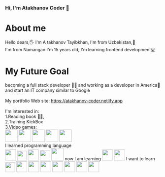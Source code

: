 ### Hi, I'm Atakhanov Coder 👋

<h1>About me</h1>
Hello dears,🖐 I'm A takhanov Tayibkhan, I'm from Uzbekistan,📍<br>
I'm from Namangan I'm 15 years old, I'm learning frontend development💻<br>
<h1>My Future Goal</h1>
becoming a full stack developer 👩‍💻 and working as a developer in America🧰<br>
and start an IT company similar to Google<br>
<br>
My portfolio Web site: <a href="https://atakhanov-coder.netlify.app/">https://atakhanov-coder.netlify.app</a>
<br>
<br>
I'm interested in: <br>
1.Reading book 👨‍🎓, <br>
2.Training KickBox <br>
3.Video games:<br><div style="display: inline-block;">
  <img src="https://cnlgaming.gg/wp-content/uploads/ava-CSGO.png" width="40px">
  <img src="https://seeklogo.com/images/M/minecraft-logo-5EAD3A1535-seeklogo.com.png" width="40px">
  <img src="" width="40px">
  <img src="" width="40px">
  <img src="" width="40px">
</div>
<br>
I learned programming language<br>
<div style="display: inline-block;">
<img src="https://cdn-icons-png.flaticon.com/512/174/174854.png?w=360" width="35px">
<img src="https://static.cdnlogo.com/logos/c/18/css.svg" width="31px">
<img src="https://git-scm.com/images/logos/downloads/Git-Icon-1788C.png" width="35px">
<img src="https://cdn-icons-png.flaticon.com/512/25/25231.png" width="33px">
<img src="https://getbootstrap.com/docs/5.0/assets/brand/bootstrap-logo.svg" width="40px">
</div>
now I am learning
<div style="display: inline-block;">
  <img src="https://upload.wikimedia.org/wikipedia/commons/thumb/9/99/Unofficial_JavaScript_logo_2.svg/1024px-Unofficial_JavaScript_logo_2.svg.png" width="35px">
  <img src="https://upload.wikimedia.org/wikipedia/commons/thumb/9/95/Vue.js_Logo_2.svg/2367px-Vue.js_Logo_2.svg.png" width="35px">
</div>
I want to learn
<div style="display: inline-block;">
  <img src="https://upload.wikimedia.org/wikipedia/commons/thumb/9/96/Sass_Logo_Color.svg/1280px-Sass_Logo_Color.svg.png" width="32px">
  <img src="https://seeklogo.com/images/T/tailwind-css-logo-5AD4175897-seeklogo.com.png" width="35px">
  <img src="https://iconape.com/wp-content/png_logo_vector/typescript.png" width="35px">
  <img src="https://cdn.worldvectorlogo.com/logos/jquery-4.svg" width="35px">
  <img src="https://user-images.githubusercontent.com/7110136/29002857-9e802f08-7ab4-11e7-9c31-604b5d0d0c19.png" width="35px">
  <img src="https://miro.medium.com/max/500/1*cPh7ujRIfcHAy4kW2ADGOw.png" width="35px">
  <img src="https://cdn.worldvectorlogo.com/logos/redux.svg" width="35px">
  <img src="https://cdn-icons-png.flaticon.com/512/5968/5968322.png" width="35px">
</div>
